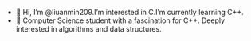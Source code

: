 - 👋 Hi, I’m @liuanmin209.I’m interested in C.I’m currently learning C++.
- 👀 Computer Science student with a fascination for C++. Deeply interested in algorithms and data structures.

<!---
liuanmin209/liuanmin209 is a ✨ special ✨ repository because its `README.md` (this file) appears on your GitHub profile.
You can click the Preview link to take a look at your changes.
--->
